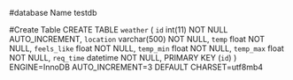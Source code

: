 #database Name
testdb

#Create Table
CREATE TABLE `weather` (
  `id` int(11) NOT NULL AUTO_INCREMENT,
  `location` varchar(500) NOT NULL,
  `temp` float NOT NULL,
  `feels_like` float NOT NULL,
  `temp_min` float NOT NULL,
  `temp_max` float NOT NULL,
  `req_time` datetime NOT NULL,
  PRIMARY KEY (`id`)
) ENGINE=InnoDB AUTO_INCREMENT=3 DEFAULT CHARSET=utf8mb4
